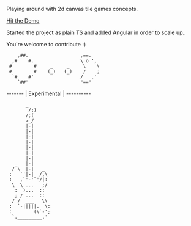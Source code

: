 Playing around with 2d canvas tile games concepts.

[Hit the Demo](https://cocky-kare-5a4d21.netlify.app/tilemap)

Started the project as plain TS and added Angular in order to scale up..

You're welcome to contribute :)

````                                   
    ,##.                   ,==.               
  ,#    #.                 \ o ',          
 #        #     _     _     \    \            
 #        #    (_)   (_)    /    ;            
  `#    #'                 /   .'             
    `##'                   "=="     
````   
------- | Experimental | ----------

           _
            /;)
           /;(
           >_/
           |-|
           |-|
           |-|
           |-|
           |-|
           |-|
           |-|
       _   |-|
      / \  |-|   _
     :   `'|-|  /,\
     :   ,`'-'`'/|:
      \  \ ...   ;/
       :  )...  ::
       ; / ...  ::
      / /  ___   \\
     :  `-|||||.  \:
     :        (\`-';
      `._________,' 

